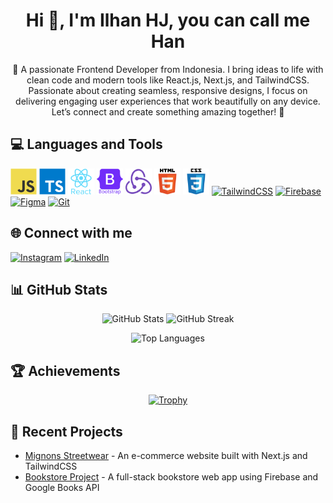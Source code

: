 <h1 align="center">Hi 👋, I'm Ilhan HJ, you can call me Han</h1>
<p align="center">🚀 A passionate Frontend Developer from Indonesia. I bring ideas to life with clean code and modern tools like React.js, Next.js, and TailwindCSS. Passionate about creating seamless, responsive designs, I focus on delivering engaging user experiences that work beautifully on any device. Let’s connect and create something amazing together! 🚀</p>

<h2 align="left">💻 Languages and Tools</h2>
<p align="left">
  <a href="https://www.javascript.com/" target="_blank"><img src="https://raw.githubusercontent.com/devicons/devicon/master/icons/javascript/javascript-original.svg" alt="JavaScript" width="42" height="42" /></a>
  <a href="https://www.typescriptlang.org/" target="_blank"><img src="https://raw.githubusercontent.com/devicons/devicon/master/icons/typescript/typescript-original.svg" alt="TypeScript" width="42" height="42" /></a>
  <a href="https://reactjs.org/" target="_blank"><img src="https://raw.githubusercontent.com/devicons/devicon/master/icons/react/react-original-wordmark.svg" alt="React" width="42" height="42" /></a>
  <a href="https://getbootstrap.com/" target="_blank"><img src="https://raw.githubusercontent.com/devicons/devicon/master/icons/bootstrap/bootstrap-plain-wordmark.svg" alt="Bootstrap" width="42" height="42" /></a>
  <a href="https://redux.js.org/" target="_blank"><img src="https://raw.githubusercontent.com/devicons/devicon/master/icons/redux/redux-original.svg" alt="Redux" width="42" height="42" /></a>
  <a href="https://developer.mozilla.org/en-US/docs/Web/HTML" target="_blank"><img src="https://raw.githubusercontent.com/devicons/devicon/master/icons/html5/html5-original-wordmark.svg" alt="HTML5" width="42" height="42" /></a>
  <a href="https://developer.mozilla.org/en-US/docs/Web/CSS" target="_blank"><img src="https://raw.githubusercontent.com/devicons/devicon/master/icons/css3/css3-original-wordmark.svg" alt="CSS3" width="42" height="42" /></a>
  <a href="https://tailwindcss.com/" target="_blank"><img src="https://www.vectorlogo.zone/logos/tailwindcss/tailwindcss-icon.svg" alt="TailwindCSS" width="42" height="42" /></a>
  <a href="https://firebase.google.com/" target="_blank"><img src="https://www.vectorlogo.zone/logos/firebase/firebase-icon.svg" alt="Firebase" width="42" height="42" /></a>
  <a href="https://www.figma.com/" target="_blank"><img src="https://www.vectorlogo.zone/logos/figma/figma-icon.svg" alt="Figma" width="42" height="42" /></a>
  <a href="https://git-scm.com/" target="_blank"><img src="https://www.vectorlogo.zone/logos/git-scm/git-scm-icon.svg" alt="Git" width="42" height="42" /></a>
</p>

<h2 align="left">🌐 Connect with me</h2>
<p align="left">
  <a href="https://www.instagram.com/hanzuldan" target="_blank"><img src="https://img.shields.io/badge/Instagram-%23F35369?style=for-the-badge&logo=instagram&logoColor=white" alt="Instagram" /></a>
  <a href="https://www.linkedin.com/in/ilhanhj/" target="_blank"><img src="https://img.shields.io/badge/LinkedIn-%230A66C2?style=for-the-badge&logo=linkedin&logoColor=white" alt="LinkedIn" /></a>
</p>

<h2 align="left">📊 GitHub Stats</h2>
<p align="center">
  <img src="https://github-readme-stats.vercel.app/api?username=ilhanhj&show_icons=true&theme=radical" alt="GitHub Stats" />
  <img src="https://github-readme-streak-stats.herokuapp.com/?user=ilhanhj&theme=radical" alt="GitHub Streak" />
</p>
<p align="center">
  <img src="https://github-readme-stats.vercel.app/api/top-langs?username=ilhanhj&show_icons=true&theme=radical&layout=compact" alt="Top Languages" />
</p>

<h2 align="left">🏆 Achievements</h2>
<p align="center">
  <a href="https://github.com/ryo-ma/github-profile-trophy">
    <img src="https://github-profile-trophy.vercel.app/?username=ilhanhj&theme=radical" alt="Trophy" />
  </a>
</p>

<h2 align="left">📝 Recent Projects</h2>
<ul>
  <li><a href="https://mignons-streetwear.vercel.app/" target="_blank">Mignons Streetwear</a> - An e-commerce website built with Next.js and TailwindCSS</li>
  <li><a href="https://github.com/ilhanhj/bookstore-project" target="_blank">Bookstore Project</a> - A full-stack bookstore web app using Firebase and Google Books API</li>
</ul>

